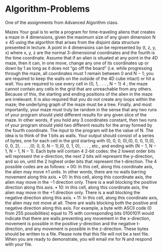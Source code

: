 # Algorithm-Problems

One of the assignments from Advanced Algorithm class.

Mazes
Your goal is to write a program for time-traveling aliens that creates a maze in
4 dimensions, given the maximum size of any given dimension N ≤ 45 using
the algorithm that arises from the disjoint data structure presented in lecture.
A point in 4 dimensions can be represented by (t, z, y, x) where x, y, z are the
normal 3-dimensional coordinates and the fourth is the time coordinate. Assume
that if an alien is situated at any point in the 4D maze, then it can, in one move,
change any one of its coordinates up or down by 1 as long as it does not “go
off the board” (i.e. while progressing through the maze, all coordinates must
1
remain between 0 and N − 1; you are required to keep the walls on the outside
of the 4D cube intact) or hit a wall.
You are required to use every cell in {0, 1, . . . , N − 1}
4
; the maze cannot
contain any cells in the grid that are unreachable from any others. Because of
this, the starting and ending positions of the alien in the maze are irrelevant. It
is also required that you do not create any loops within the maze; the underlying
graph of the maze must be a tree.
Finally. and most importantly, your maze must truly be random in the sense
that any two runs of your program should yield different results for any given
slice of the maze. In other words, if you hold any 3 coordinates constant, then
two runs of your program should yield two different results for the array formed
by the fourth coordinate.
The input to the program will be the value of N.
The idea is to think of the 1 bits as walls.
Your output should consist of a series of bytes, one for each cell in the grid
starting with (0, 0, 0, 0),(0, 0, 0, 1),(0, 0, 0, 2), . . . ,(0, 0, 0, N − 1),(0, 0, 1, 0), . . . ,
etc., and ending with (N − 1, N − 1, N − 1, N − 1). Each byte will contain 4
2-bit codes: the 2 lowest order bits will represent the x-direction, the next 2
bits will represent the y-direction, and so on, until the 2 highest order bits that
represent the t-direction. The 4 possible codes are as follows:
• 00: In this cell, along this coordinate axis, the alien may move ±1 units.
In other words, there are no walls barring movement along this axis.
• 01: In this cell, along this coordinate axis, the alien may move in the −1
direction only. There is a wall blocking the positive direction along this
axis.
• 10: In this cell, along this coordinate axis, the alien may move in the +1
direction only. There is a wall blocking the negative direction along this
axis.
• 11: In this cell, along this coordinate axis, the alien may not move at all.
There are walls blocking both the positive and negative direction along
this axis.
For example, a byte with ASCII code (0 from 255 possibilities) equal to 75 with
corresponding bits 01001011 would indicate that there are walls preventing any
movement in the x-direction, movement is possible in the positive y-direction
and the negative t-direction, and any movement is possible in the z-direction.
These bytes should be written to a file. Please note that this file will not be
a text file. When you are ready to demonstrate, you will email me for N and
respond with your file.
